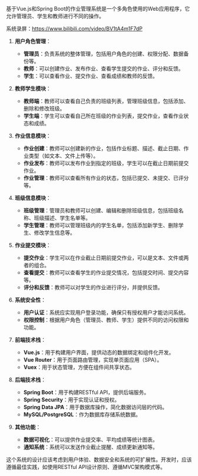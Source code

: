 ﻿基于Vue.js和Spring Boot的作业管理系统是一个多角色使用的Web应用程序，它允许管理员、学生和教师进行不同的操作。

系统录屏：https://www.bilibili.com/video/BV1tA4m1F7dP

1. **用户角色管理**：
   - **管理员**：负责系统的整体管理，包括用户角色的创建、权限分配、数据备份等。
   - **教师**：可以创建作业、发布作业、查看学生提交的作业、评分和反馈。
   - **学生**：可以查看作业、提交作业、查看成绩和教师的反馈。

2. **教师学生模块**：
   - **教师端**：教师可以查看自己负责的班级列表，管理班级信息，包括添加、删除和修改班级。
   - **学生端**：学生可以查看自己所在班级的作业列表，提交作业，查看作业状态和成绩。

3. **作业信息模块**：
   - **作业创建**：教师可以创建新的作业，包括作业标题、描述、截止日期、作业类型（如文本、文件上传等）。
   - **作业发布**：教师可以发布作业到指定的班级，学生可以在截止日期前提交作业。
   - **作业管理**：教师可以查看所有作业的状态，包括已提交、未提交、已评分等。

4. **班级信息模块**：
   - **班级管理**：管理员和教师可以创建、编辑和删除班级信息，包括班级名称、班级描述、学生名单等。
   - **学生管理**：教师可以管理班级内的学生名单，包括添加新学生、删除学生、修改学生信息等。

5. **作业提交模块**：
   - **提交作业**：学生可以在作业截止日期前提交作业，可以是文本、文件或两者的组合。
   - **查看提交**：教师可以查看学生的作业提交情况，包括提交时间、提交内容等。
   - **评分和反馈**：教师可以对学生的作业进行评分，并提供反馈。

6. **系统安全性**：
   - **用户认证**：系统应实现用户登录功能，确保只有授权用户才能访问系统。
   - **权限控制**：根据用户角色（管理员、教师、学生）提供不同的访问权限和功能。

7. **前端技术栈**：
   - **Vue.js**：用于构建用户界面，提供动态的数据绑定和组件化开发。
   - **Vue Router**：用于页面路由管理，实现单页面应用（SPA）。
   - **Vuex**：用于状态管理，方便在组件间共享状态。

8. **后端技术栈**：
   - **Spring Boot**：用于构建RESTful API，提供后端服务。
   - **Spring Security**：用于实现认证和授权。
   - **Spring Data JPA**：用于数据库操作，简化数据访问层的代码。
   - **MySQL/PostgreSQL**：作为数据库存储系统数据。

9. **其他功能**：
   - **数据可视化**：可以提供作业提交率、平均成绩等统计图表。
   - **通知系统**：系统可以发送作业截止提醒、成绩更新通知等。

这个系统的设计应该考虑到用户体验、数据安全和系统的可扩展性。开发时，应该遵循最佳实践，如使用RESTful API设计原则、遵循MVC架构模式等。